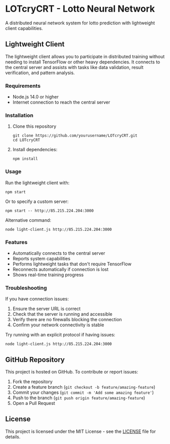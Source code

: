 # LOTcryCRT - Lotto Neural Network

A distributed neural network system for lotto prediction with lightweight client capabilities.

## Lightweight Client

The lightweight client allows you to participate in distributed training without needing to install TensorFlow or other heavy dependencies. It connects to the central server and assists with tasks like data validation, result verification, and pattern analysis.

### Requirements

- Node.js 14.0 or higher
- Internet connection to reach the central server

### Installation

1. Clone this repository
   ```
   git clone https://github.com/yourusername/LOTcryCRT.git
   cd LOTcryCRT
   ```
2. Install dependencies:
   ```
   npm install
   ```

### Usage

Run the lightweight client with:

```
npm start
```

Or to specify a custom server:

```
npm start -- http://85.215.224.204:3000
```

Alternative command:
```
node light-client.js http://85.215.224.204:3000
```

### Features

- Automatically connects to the central server
- Reports system capabilities
- Performs lightweight tasks that don't require TensorFlow
- Reconnects automatically if connection is lost
- Shows real-time training progress

### Troubleshooting

If you have connection issues:

1. Ensure the server URL is correct
2. Check that the server is running and accessible
3. Verify there are no firewalls blocking the connection
4. Confirm your network connectivity is stable

Try running with an explicit protocol if having issues:
```
node light-client.js http://85.215.224.204:3000
```

## GitHub Repository

This project is hosted on GitHub. To contribute or report issues:

1. Fork the repository
2. Create a feature branch (`git checkout -b feature/amazing-feature`)
3. Commit your changes (`git commit -m 'Add some amazing feature'`)
4. Push to the branch (`git push origin feature/amazing-feature`)
5. Open a Pull Request

## License

This project is licensed under the MIT License - see the [LICENSE](LICENSE) file for details. 